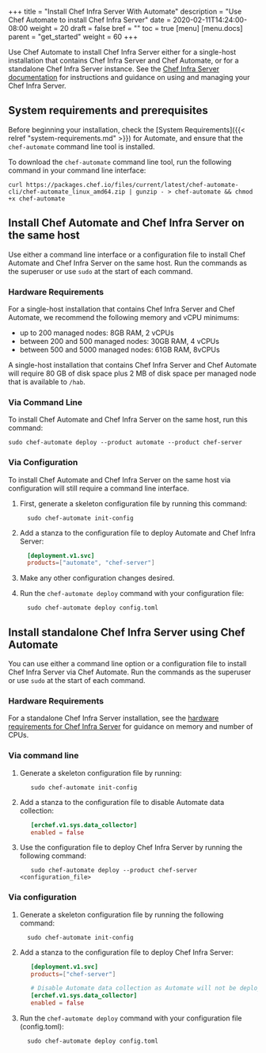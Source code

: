 +++
title = "Install Chef Infra Server With Automate"
description = "Use Chef Automate to install Chef Infra Server"
date = 2020-02-11T14:24:00-08:00
weight = 20
draft = false
bref = ""
toc = true
[menu]
  [menu.docs]
    parent = "get_started"
    weight = 60
+++

Use Chef Automate to install Chef Infra Server either for a single-host installation that contains Chef Infra Server and Chef Automate, or for a standalone Chef Infra Server instance. See the [Chef Infra Server documentation](https://docs.chef.io/server_overview/) for
instructions and guidance on using and managing your Chef Infra Server.

## System requirements and prerequisites

Before beginning your installation, check the [System Requirements]({{< relref "system-requirements.md" >}}) for Automate, and ensure that the `chef-automate` command line tool is installed.

To download the `chef-automate` command line tool, run the following command in your command line interface:

```shell
curl https://packages.chef.io/files/current/latest/chef-automate-cli/chef-automate_linux_amd64.zip | gunzip - > chef-automate && chmod +x chef-automate
```

## Install Chef Automate and Chef Infra Server on the same host

Use either a command line interface or a configuration file to install Chef Automate and Chef Infra Server on the same host. Run the commands as the superuser or use `sudo` at the start of each command.

### Hardware Requirements

For a single-host installation that contains Chef Infra Server and Chef Automate, we recommend the following memory and vCPU minimums:

* up to 200 managed nodes: 8GB RAM, 2 vCPUs
* between 200 and 500 managed nodes: 30GB RAM, 4 vCPUs
* between 500 and 5000 managed nodes: 61GB RAM, 8vCPUs

A single-host installation that contains Chef Infra Server and Chef Automate will require 80 GB of disk space plus 2 MB of disk space per managed node that is available to `/hab`.

### Via Command Line

To install Chef Automate and Chef Infra Server on the same host, run this command:

```shell
sudo chef-automate deploy --product automate --product chef-server
```

### Via Configuration

To install Chef Automate and Chef Infra Server on the same host via configuration will still require a command line interface.

1. First, generate a skeleton configuration file by running this command:

    ```shell
      sudo chef-automate init-config
    ```

1. Add a stanza to the configuration file to deploy Automate and Chef Infra Server:

    ```toml
      [deployment.v1.svc]
      products=["automate", "chef-server"]
    ```

1. Make any other configuration changes desired.

1. Run the `chef-automate deploy` command with your configuration file:

    ```shell
      sudo chef-automate deploy config.toml
    ```

## Install standalone Chef Infra Server using Chef Automate

You can use either a command line option or a configuration file to install Chef Infra Server via Chef Automate. Run the commands as the superuser or use `sudo` at the start of each command.

### Hardware Requirements

For a standalone Chef Infra Server installation, see the [hardware requirements for Chef Infra Server](https://docs.chef.io/install_server_pre/) for guidance on memory and number of CPUs.

### Via command line

1. Generate a skeleton configuration file by running:

    ```shell
       sudo chef-automate init-config
    ```

1. Add a stanza to the configuration file to disable Automate data collection:

    ```toml
       [erchef.v1.sys.data_collector]
       enabled = false
    ```

1. Use the configuration file to deploy Chef Infra Server by running the following command:

    ```shell
       sudo chef-automate deploy --product chef-server <configuration_file>
    ```

### Via configuration

1. Generate a skeleton configuration file by running the following command:

    ```shell
      sudo chef-automate init-config
    ```

1. Add a stanza to the configuration file to deploy Chef Infra Server:

    ```toml
       [deployment.v1.svc]
       products=["chef-server"]

       # Disable Automate data collection as Automate will not be deployed
       [erchef.v1.sys.data_collector]
       enabled = false
    ```

1. Run the `chef-automate deploy` command with your configuration file (config.toml):

    ```shell
      sudo chef-automate deploy config.toml
    ```
